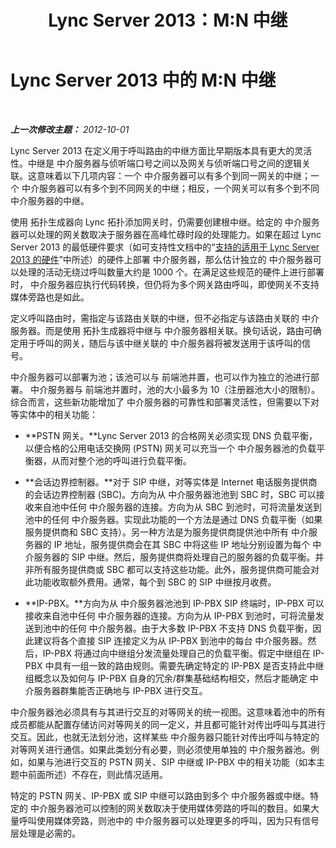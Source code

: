 ﻿---
title: Lync Server 2013：M:N 中继
TOCTitle: M:N 中继
ms:assetid: dc4c5d66-297c-48a5-91b9-b9b8ce44a6e0
ms:mtpsurl: https://technet.microsoft.com/zh-cn/library/Gg398971(v=OCS.15)
ms:contentKeyID: 49314463
ms.date: 05/19/2016
mtps_version: v=OCS.15
ms.translationtype: HT
---

# Lync Server 2013 中的 M:N 中继

 

_**上一次修改主题：** 2012-10-01_

Lync Server 2013 在定义用于呼叫路由的中继方面比早期版本具有更大的灵活性。中继是 中介服务器与侦听端口号之间以及网关与侦听端口号之间的逻辑关联。这意味着以下几项内容：一个 中介服务器可以有多个到同一网关的中继；一个 中介服务器可以有多个到不同网关的中继；相反，一个网关可以有多个到不同 中介服务器的中继。

使用 拓扑生成器向 Lync 拓扑添加网关时，仍需要创建根中继。给定的 中介服务器可以处理的网关数取决于服务器在高峰忙碌时段的处理能力。如果在超过 Lync Server 2013 的最低硬件要求（如可支持性文档中的“[支持的适用于 Lync Server 2013 的硬件](lync-server-2013-supported-hardware.md)”中所述）的硬件上部署 中介服务器，那么估计独立的 中介服务器可以处理的活动无绕过呼叫数量大约是 1000 个。在满足这些规范的硬件上进行部署时， 中介服务器应执行代码转换，但仍将为多个网关路由呼叫，即使网关不支持媒体旁路也是如此。

定义呼叫路由时，需指定与该路由关联的中继，但不必指定与该路由关联的 中介服务器。而是使用 拓扑生成器将中继与 中介服务器相关联。换句话说，路由可确定用于呼叫的网关，随后与该中继关联的 中介服务器将被发送用于该呼叫的信号。

中介服务器可以部署为池；该池可以与 前端池并置，也可以作为独立的池进行部署。 中介服务器与 前端池并置时，池的大小最多为 10（注册器池大小的限制）。综合而言，这些新功能增加了 中介服务器的可靠性和部署灵活性，但需要以下对等实体中的相关功能：

  - **PSTN 网关。**Lync Server 2013 的合格网关必须实现 DNS 负载平衡，以便合格的公用电话交换网 (PSTN) 网关可以充当一个 中介服务器池的负载平衡器，从而对整个池的呼叫进行负载平衡。

  - **会话边界控制器。**对于 SIP 中继，对等实体是 Internet 电话服务提供商的会话边界控制器 (SBC)。方向为从 中介服务器池池到 SBC 时，SBC 可以接收来自池中任何 中介服务器的连接。方向为从 SBC 到池时，可将流量发送到池中的任何 中介服务器。实现此功能的一个方法是通过 DNS 负载平衡（如果服务提供商和 SBC 支持）。另一种方法是为服务提供商提供池中所有 中介服务器的 IP 地址，服务提供商会在其 SBC 中将这些 IP 地址分别设置为每个 中介服务器的 SIP 中继。然后，服务提供商将处理自己的服务器的负载平衡。并非所有服务提供商或 SBC 都可以支持这些功能。此外，服务提供商可能会对此功能收取额外费用。通常，每个到 SBC 的 SIP 中继按月收费。

  - **IP-PBX。**方向为从 中介服务器池池到 IP-PBX SIP 终端时，IP-PBX 可以接收来自池中任何 中介服务器的连接。方向为从 IP-PBX 到池时，可将流量发送到池中的任何 中介服务器。由于大多数 IP-PBX 不支持 DNS 负载平衡，因此建议将各个直接 SIP 连接定义为从 IP-PBX 到池中的每台 中介服务器。然后，IP-PBX 将通过向中继组分发流量处理自己的负载平衡。假定中继组在 IP-PBX 中具有一组一致的路由规则。需要先确定特定的 IP-PBX 是否支持此中继组概念以及如何与 IP-PBX 自身的冗余/群集基础结构相交，然后才能确定 中介服务器群集能否正确地与 IP-PBX 进行交互。

中介服务器池必须具有与其进行交互的对等网关的统一视图。这意味着池中的所有成员都能从配置存储访问对等网关的同一定义，并且都可能针对传出呼叫与其进行交互。因此，也就无法划分池，这样某些 中介服务器只能针对传出呼叫与特定的对等网关进行通信。如果此类划分有必要，则必须使用单独的 中介服务器池。例如，如果与池进行交互的 PSTN 网关、SIP 中继或 IP-PBX 中的相关功能（如本主题中前面所述）不存在，则此情况适用。

特定的 PSTN 网关、IP-PBX 或 SIP 中继可以路由到多个 中介服务器或中继。特定的 中介服务器池可以控制的网关数取决于使用媒体旁路的呼叫的数目。如果大量呼叫使用媒体旁路，则池中的 中介服务器可以处理更多的呼叫，因为只有信号层处理是必需的。

